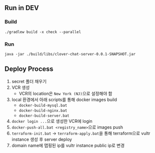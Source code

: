 ## Run in DEV

### Build

```shell
./gradlew build -x check --parallel
```

### Run

```shell
java -jar ./build/libs/clover-chat-server-0.0.1-SNAPSHOT.jar
```


## Deploy Process

1. secret 폴더 채우기
2. VCR 생성
    - VCR의 location은 `New York (NJ)`으로 설정해야 함
3. local 환경에서 아래 scripts를 통해 docker images build
   - `docker-build-mysql.bat`
   - `docker-build-nginx.bat`
   - `docker-build-server.bat`
4. `docker login ...`으로 생성한 VCR에 login
5. `docker-push-all.bat <registry_name>`으로 images push
6. `terraform-init.bat` → `terraform-apply.bat`을 통해 terraform으로 vultr instance 생성 후 server deploy
7. domain name에 맵핑된 ip를 vultr instance public ip로 변경
